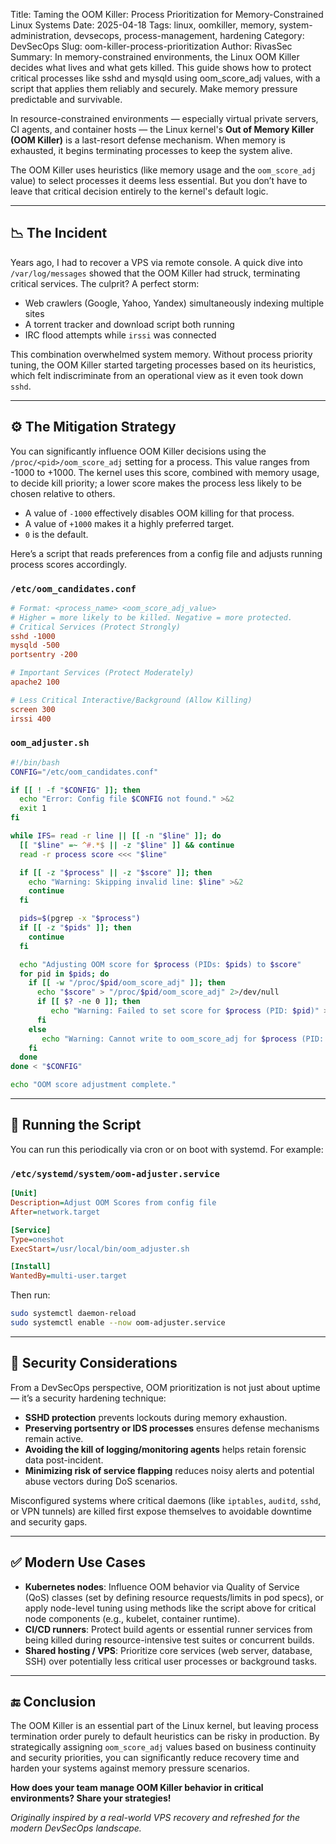 Title: Taming the OOM Killer: Process Prioritization for Memory-Constrained Linux Systems
Date: 2025-04-18
Tags: linux, oomkiller, memory, system-administration, devsecops, process-management, hardening
Category: DevSecOps
Slug: oom-killer-process-prioritization
Author: RivasSec
Summary: In memory-constrained environments, the Linux OOM Killer decides what lives and what gets killed. This guide shows how to protect critical processes like sshd and mysqld using oom_score_adj values, with a script that applies them reliably and securely. Make memory pressure predictable and survivable.


In resource-constrained environments — especially virtual private servers, CI agents, and container hosts — the Linux kernel's **Out of Memory Killer (OOM Killer)** is a last-resort defense mechanism. When memory is exhausted, it begins terminating processes to keep the system alive.

The OOM Killer uses heuristics (like memory usage and the `oom_score_adj` value) to select processes it deems less essential. But you don’t have to leave that critical decision entirely to the kernel's default logic.

---

## 📉 The Incident

Years ago, I had to recover a VPS via remote console. A quick dive into `/var/log/messages` showed that the OOM Killer had struck, terminating critical services. The culprit? A perfect storm:

- Web crawlers (Google, Yahoo, Yandex) simultaneously indexing multiple sites
- A torrent tracker and download script both running
- IRC flood attempts while `irssi` was connected

This combination overwhelmed system memory. Without process priority tuning, the OOM Killer started targeting processes based on its heuristics, which felt indiscriminate from an operational view as it even took down `sshd`.

---

## ⚙️ The Mitigation Strategy

You can significantly influence OOM Killer decisions using the `/proc/<pid>/oom_score_adj` setting for a process. This value ranges from -1000 to +1000. The kernel uses this score, combined with memory usage, to decide kill priority; a lower score makes the process less likely to be chosen relative to others.

- A value of `-1000` effectively disables OOM killing for that process.
- A value of `+1000` makes it a highly preferred target.
- `0` is the default.

Here’s a script that reads preferences from a config file and adjusts running process scores accordingly.

### `/etc/oom_candidates.conf`

```conf
# Format: <process_name> <oom_score_adj_value>
# Higher = more likely to be killed. Negative = more protected.
# Critical Services (Protect Strongly)
sshd -1000
mysqld -500
portsentry -200

# Important Services (Protect Moderately)
apache2 100

# Less Critical Interactive/Background (Allow Killing)
screen 300
irssi 400
```

### `oom_adjuster.sh`

```bash
#!/bin/bash
CONFIG="/etc/oom_candidates.conf"

if [[ ! -f "$CONFIG" ]]; then
  echo "Error: Config file $CONFIG not found." >&2
  exit 1
fi

while IFS= read -r line || [[ -n "$line" ]]; do
  [[ "$line" =~ ^#.*$ || -z "$line" ]] && continue
  read -r process score <<< "$line"

  if [[ -z "$process" || -z "$score" ]]; then
    echo "Warning: Skipping invalid line: $line" >&2
    continue
  fi

  pids=$(pgrep -x "$process")
  if [[ -z "$pids" ]]; then
    continue
  fi

  echo "Adjusting OOM score for $process (PIDs: $pids) to $score"
  for pid in $pids; do
    if [[ -w "/proc/$pid/oom_score_adj" ]]; then
      echo "$score" > "/proc/$pid/oom_score_adj" 2>/dev/null
      if [[ $? -ne 0 ]]; then
         echo "Warning: Failed to set score for $process (PID: $pid)" >&2
      fi
    else
       echo "Warning: Cannot write to oom_score_adj for $process (PID: $pid)" >&2
    fi
  done
done < "$CONFIG"

echo "OOM score adjustment complete."
```

---

## 🧩 Running the Script

You can run this periodically via cron or on boot with systemd. For example:

### `/etc/systemd/system/oom-adjuster.service`

```ini
[Unit]
Description=Adjust OOM Scores from config file
After=network.target

[Service]
Type=oneshot
ExecStart=/usr/local/bin/oom_adjuster.sh

[Install]
WantedBy=multi-user.target
```

Then run:

```bash
sudo systemctl daemon-reload
sudo systemctl enable --now oom-adjuster.service
```

---

## 🔐 Security Considerations

From a DevSecOps perspective, OOM prioritization is not just about uptime — it’s a security hardening technique:

- **SSHD protection** prevents lockouts during memory exhaustion.
- **Preserving portsentry or IDS processes** ensures defense mechanisms remain active.
- **Avoiding the kill of logging/monitoring agents** helps retain forensic data post-incident.
- **Minimizing risk of service flapping** reduces noisy alerts and potential abuse vectors during DoS scenarios.

Misconfigured systems where critical daemons (like `iptables`, `auditd`, `sshd`, or VPN tunnels) are killed first expose themselves to avoidable downtime and security gaps.

---

## ✅ Modern Use Cases

- **Kubernetes nodes**: Influence OOM behavior via Quality of Service (QoS) classes (set by defining resource requests/limits in pod specs), or apply node-level tuning using methods like the script above for critical node components (e.g., kubelet, container runtime).
- **CI/CD runners**: Protect build agents or essential runner services from being killed during resource-intensive test suites or concurrent builds.
- **Shared hosting / VPS**: Prioritize core services (web server, database, SSH) over potentially less critical user processes or background tasks.

---

## 🔚 Conclusion

The OOM Killer is an essential part of the Linux kernel, but leaving process termination order purely to default heuristics can be risky in production. By strategically assigning `oom_score_adj` values based on business continuity and security priorities, you can significantly reduce recovery time and harden your systems against memory pressure scenarios.

**How does your team manage OOM Killer behavior in critical environments? Share your strategies!**

*Originally inspired by a real-world VPS recovery and refreshed for the modern DevSecOps landscape.*
